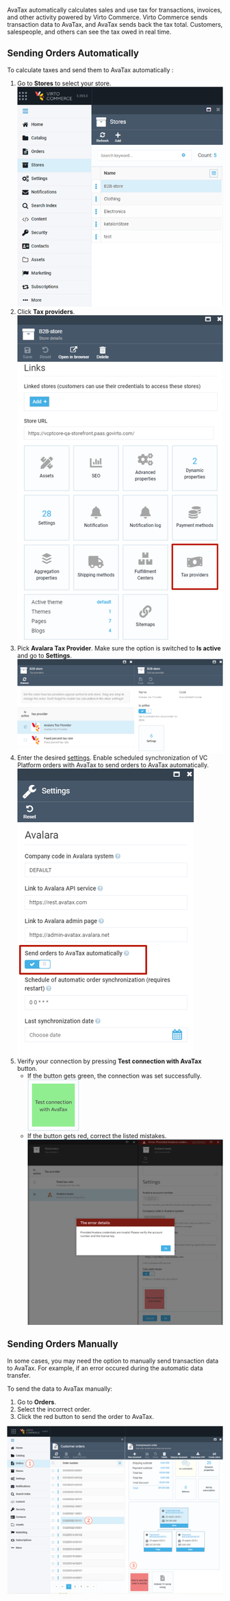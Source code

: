 
AvaTax automatically calculates sales and use tax for transactions, invoices, and other activity powered by Virto Commerce. Virto Commerce sends transaction data to AvaTax, and AvaTax sends back the tax total. Customers, salespeople, and others can see the tax owed in real time.

## Sending Orders Automatically
To calculate taxes and send them to AvaTax automatically :

1. Go to **Stores** to select your store.
![Select a store](../media/stores-selection.png)
1. Click **Tax providers**.
![Tax-providers](../media/tax-providers.png)
1. Pick **Avalara Tax Provider**. Make sure the option is switched to **Is active** and go to **Settings**.
![Avalara Tax Provider](../media/avalara-tax-provider.png)
1. Enter the desired [settings](settings.md). Enable scheduled synchronization of VC Platform orders with AvaTax to send orders to AvaTax automatically.
![Enabled Synchronization](../media/send-orders-automatically.png)
1. Verify your connection by pressing **Test connection with AvaTax** button.
    * If the button gets green, the connection was set successfully.
    ![Successful connection](../media/connection-test.png)
    * If the button gets red, correct the listed mistakes.
    ![Connection errors](../media/connection-errors.png) 

## Sending Orders Manually
In some cases, you may need the option to manually send transaction data to AvaTax. For example, if an error occured during the automatic data transfer. 

To send the data to AvaTax manually:

1. Go to **Orders**.
1. Select the incorrect order.
1. Click the red button to send the order to AvaTax.

![Send data manually](../media/send-orders-manually.png)